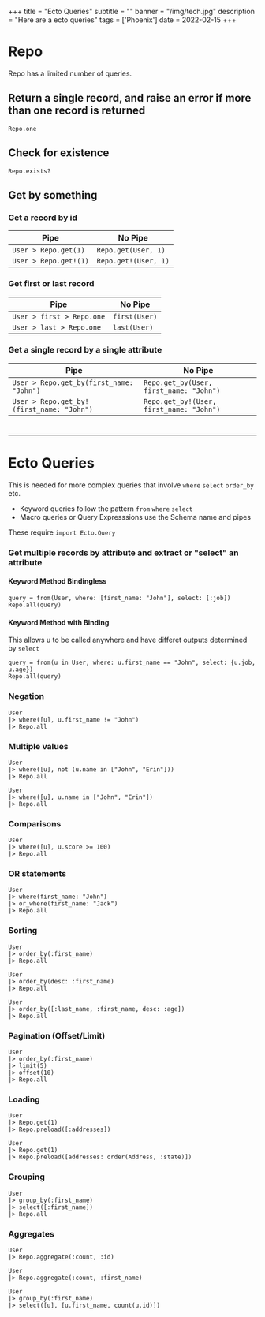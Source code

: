 +++
title = "Ecto Queries"
subtitle = ""
banner = "/img/tech.jpg"
description = "Here are a ecto queries"
tags = ['Phoenix']
date = 2022-02-15
+++

# Repo

Repo has a limited number of queries. 

## Return a single record, and raise an error if more than one record is returned

`Repo.one`

## Check for existence

`Repo.exists?`


## Get by something

### Get a record by id

Pipe | No Pipe
--- | ---
`User > Repo.get(1)`| `Repo.get(User, 1)`
`User > Repo.get!(1)` | `Repo.get!(User, 1)`


### Get first or last record

Pipe | No Pipe
--- | ---
`User > first > Repo.one` | `first(User)`
`User > last > Repo.one` | `last(User)`


### Get a single record by a single attribute

Pipe | No Pipe
--- | ---
`User > Repo.get_by(first_name: "John")` | `Repo.get_by(User, first_name: "John")`
`User > Repo.get_by!(first_name: "John")` | `Repo.get_by!(User, first_name: "John")`
<!-- # error if more than 1 record -->

# 

---

# Ecto Queries

This is needed for more complex queries that involve `where` `select` `order_by` etc. 
- Keyword queries follow the pattern `from` `where` `select`
- Macro queries or Query Expresssions use the Schema name and pipes

These require `import Ecto.Query`


### Get multiple records by attribute and extract or "select" an attribute

#### Keyword Method Bindingless

    query = from(User, where: [first_name: "John"], select: [:job])
    Repo.all(query)

#### Keyword Method with Binding

This allows u to be called anywhere and have differet outputs determined by `select`

    query = from(u in User, where: u.first_name == "John", select: {u.job, u.age})
    Repo.all(query)

<!--     User
    |> where(first_name: "John")
    |> select(:job)
    |> Repo.all -->


<!-- 
iex> Movie \
...>  |> where([m], m.id < 2) \
...>  |> select([m], {m.title}) \
...>  |> Repo.all -->


<!-- # The functional method using an expression
User
|> where([u], u.first_name == "John")
|> Repo.all

# The declarative method
query = from u in User,
        where: u.first_name == "John"
query |> Repo.all -->

### Negation


<!-- User
|> where([u], not (u.first_name == "John"))
|> Repo.all -->

    User
    |> where([u], u.first_name != "John")
    |> Repo.all


### Multiple values

<!-- Equivalent to WHERE first_name IN ('John', 'Erin')

User.where(first_name: ["John", "Erin"])
User.where.not(first_name: ["John", "Erin"]) -->
    User 
    |> where([u], not (u.name in ["John", "Erin"]))
    |> Repo.all

    User 
    |> where([u], u.name in ["John", "Erin"])
    |> Repo.all

<!-- User 
|> where([u], not (u.name in ["John", "Erin"]))
|> Repo.all -->

### Comparisons

<!-- ActiveRecord has two schools of thought here:

    Parameterized strings
    Arel

# You either did this
User.where('score >= ?', 100)
# Or this
uarel = User.arel_table
User.where(uarel[:score].gteq(100))

but it's a lot more pleasant looking on the other side. -->


    User
    |> where([u], u.score >= 100)
    |> Repo.all


### OR statements

    User
    |> where(first_name: "John")
    |> or_where(first_name: "Jack")
    |> Repo.all


### Sorting

    User
    |> order_by(:first_name)
    |> Repo.all

    User
    |> order_by(desc: :first_name)
    |> Repo.all

    User
    |> order_by([:last_name, :first_name, desc: :age])
    |> Repo.all

### Pagination (Offset/Limit)

    User
    |> order_by(:first_name)
    |> limit(5)
    |> offset(10)
    |> Repo.all

### Loading 

    User 
    |> Repo.get(1)
    |> Repo.preload([:addresses])

    User
    |> Repo.get(1)
    |> Repo.preload([addresses: order(Address, :state)])

### Grouping

    User
    |> group_by(:first_name)
    |> select([:first_name])
    |> Repo.all

### Aggregates

    User
    |> Repo.aggregate(:count, :id)

    User
    |> Repo.aggregate(:count, :first_name)

    User
    |> group_by(:first_name)
    |> select([u], [u.first_name, count(u.id)])